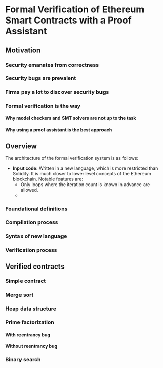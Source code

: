 # Formal Verification of Ethereum Smart Contracts with a Proof Assistant
## Motivation
### Security emanates from correctness
### Security bugs are prevalent
### Firms pay a lot to discover security bugs
### Formal verification is the way
#### Why model checkers and SMT solvers are not up to the task
#### Why using a proof assistant is the best approach
## Overview
The architecture of the formal verification system is as follows:
- **Input code:** Written in a new language, which is more restricted than Solidity. It is much closer to lower level concepts of the Ethereum blockchain. Notable features are:
  + Only loops where the iteration count is known in advance are allowed.
  + 
### Foundational definitions
### Compilation process
### Syntax of new language
### Verification process
## Verified contracts
### Simple contract
### Merge sort
### Heap data structure
### Prime factorization
#### With reentrancy bug
#### Without reentrancy bug
### Binary search
